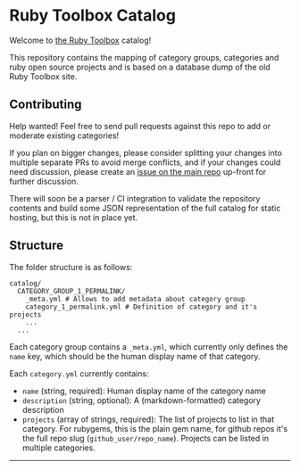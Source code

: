 # Ruby Toolbox Catalog

Welcome to [the Ruby Toolbox][rubytoolbox] catalog!

This repository contains the mapping of category groups, categories and ruby
open source projects and is based on a database dump of the old Ruby Toolbox
site.

## Contributing

Help wanted! Feel free to send pull requests against this repo to add or
moderate existing categories!

If you plan on bigger changes, please consider splitting your changes into multiple
separate PRs to avoid merge conflicts, and if your changes could need discussion,
please create an [issue on the main repo][rubytoolbox] up-front for further discussion.

There will soon be a parser / CI integration to validate the repository contents
and build some JSON representation of the full catalog for static hosting, but this
is not in place yet.

## Structure

The folder structure is as follows:

```
catalog/
  CATEGORY_GROUP_1_PERMALINK/
    _meta.yml # Allows to add metadata about category group
    category_1_permalink.yml # Definition of category and it's projects
    ...
  ...
```

Each category group contains a `_meta.yml`, which currently only defines
the `name` key, which should be the human display name of that category.

Each `category.yml` currently contains:

* `name` (string, required): Human display name of the category name
* `description` (string, optional): A (markdown-formatted) category description
* `projects` (array of strings, required): The list of projects to list in
  that category. For rubygems, this is the plain gem name, for github repos it's
  the full repo slug (`github_user/repo_name`). Projects can be listed in multiple
  categories.

---

[rubytoolbox]: https://www.github.com/rubytoolbox/rubytoolbox

